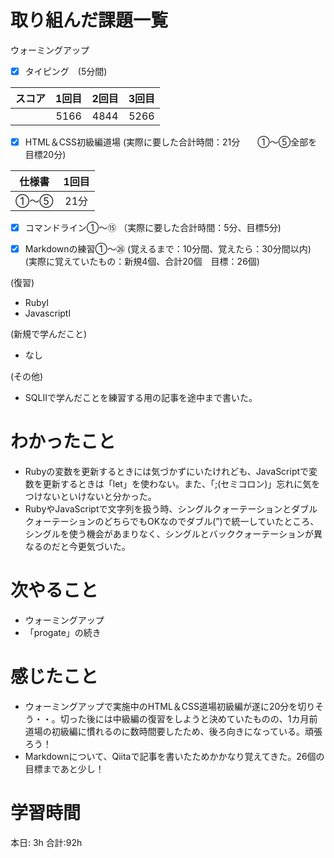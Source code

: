 # 取り組んだ課題一覧
ウォーミングアップ
- [x] タイピング　(5分間)

| スコア | 1回目 | 2回目 | 3回目 |
|:------:|:-----:|:-----:|:-----:|
|     　 | 5166 | 4844 | 5266 |

- [x] HTML＆CSS初級編道場
(実際に要した合計時間：21分　　①～⑤全部を目標20分)

| 仕様書 | 1回目 |
|:--:|:----:|
| ①～⑤ | 21分 | - |

- [x] コマンドライン①～⑮
（実際に要した合計時間：5分、目標5分)

- [x] Markdownの練習①～㉖
(覚えるまで：10分間、覚えたら：30分間以内)  
(実際に覚えていたもの：新規4個、合計20個　目標：26個)

(復習)
- RubyⅠ
- JavascriptⅠ

(新規で学んだこと)
- なし

(その他)
- SQLⅡで学んだことを練習する用の記事を途中まで書いた。

# わかったこと
- Rubyの変数を更新するときには気づかずにいたけれども、JavaScriptで変数を更新するときは「let」を使わない。また、「;(セミコロン)」忘れに気をつけないといけないと分かった。 
- RubyやJavaScriptで文字列を扱う時、シングルクォーテーションとダブルクォーテーションのどちらでもOKなのでダブル(”)で統一していたところ、シングルを使う機会があまりなく、シングルとバッククォーテーションが異なるのだと今更気づいた。

# 次やること
- ウォーミングアップ
- 「progate」の続き

# 感じたこと
- ウォーミングアップで実施中のHTML＆CSS道場初級編が遂に20分を切りそう・・。切った後には中級編の復習をしようと決めていたものの、1カ月前道場の初級編に慣れるのに数時間要したため、後ろ向きになっている。頑張ろう！
- Markdownについて、Qiitaで記事を書いたためかかなり覚えてきた。26個の目標まであと少し！

# 学習時間
本日: 3h  合計:92h
